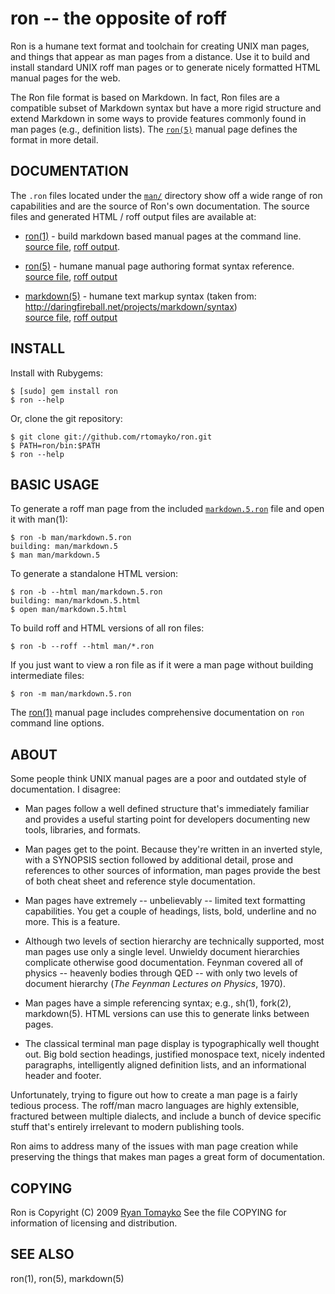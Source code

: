 ron -- the opposite of roff
===========================

Ron is a humane text format and toolchain for creating UNIX man
pages, and things that appear as man pages from a distance. Use it
to build and install standard UNIX roff man pages or to generate
nicely formatted HTML manual pages for the web.

The Ron file format is based on Markdown. In fact, Ron files are a
compatible subset of Markdown syntax but have a more rigid structure
and extend Markdown in some ways to provide features commonly found in
man pages (e.g., definition lists). The
[`ron(5)`](http://rtomayko.github.com/ron/ron.5.html) manual page
defines the format in more detail.

## DOCUMENTATION

The `.ron` files located under the [`man/`](./man) directory show
off a wide range of ron capabilities and are the source of Ron's own
documentation. The source files and generated HTML / roff output
files are available at:

  * [ron(1)](http://rtomayko.github.com/ron/ron.1.html) -
    build markdown based manual pages at the command line.  
    [source file](man/ron.1.ron), [roff output](man/ron.1.roff).

  * [ron(5)](http://rtomayko.github.com/ron/ron.5.html) -
    humane manual page authoring format syntax reference.  
    [source file](man/ron.5.ron), [roff output](man/ron.5.roff)

  * [markdown(5)](http://rtomayko.github.com/ron/markdown.5.html) -
    humane text markup syntax (taken from:
    <http://daringfireball.net/projects/markdown/syntax>)  
    [source file](ron/markdown.5.ron), [roff output](man/markdown.5.roff)

## INSTALL

Install with Rubygems:

    $ [sudo] gem install ron
    $ ron --help

Or, clone the git repository:

    $ git clone git://github.com/rtomayko/ron.git
    $ PATH=ron/bin:$PATH
    $ ron --help

## BASIC USAGE

To generate a roff man page from the included
[`markdown.5.ron`](man/markdown.5.ron) file and open it with man(1):

    $ ron -b man/markdown.5.ron
    building: man/markdown.5
    $ man man/markdown.5

To generate a standalone HTML version:

    $ ron -b --html man/markdown.5.ron
    building: man/markdown.5.html
    $ open man/markdown.5.html

To build roff and HTML versions of all ron files:

    $ ron -b --roff --html man/*.ron

If you just want to view a ron file as if it were a man page without
building intermediate files:

    $ ron -m man/markdown.5.ron

The [ron(1)](http://rtomayko.github.com/ron/ron.1.html) manual page
includes comprehensive documentation on `ron` command line options.

## ABOUT

Some people think UNIX manual pages are a poor and outdated style of
documentation. I disagree:

- Man pages follow a well defined structure that's immediately
  familiar and provides a useful starting point for developers
  documenting new tools, libraries, and formats.

- Man pages get to the point. Because they're written in an inverted
  style, with a SYNOPSIS section followed by additional detail,
  prose and references to other sources of information, man pages
  provide the best of both cheat sheet and reference style
  documentation.

- Man pages have extremely -- unbelievably -- limited text
  formatting capabilities. You get a couple of headings, lists, bold,
  underline and no more. This is a feature.

- Although two levels of section hierarchy are technically
  supported, most man pages use only a single level. Unwieldy
  document hierarchies complicate otherwise good documentation.
  Feynman covered all of physics -- heavenly bodies through QED --
  with only two levels of document hierarchy (_The Feynman Lectures
  on Physics_, 1970).

- Man pages have a simple referencing syntax; e.g., sh(1), fork(2),
  markdown(5). HTML versions can use this to generate links between
  pages.

- The classical terminal man page display is typographically well
  thought out. Big bold section headings, justified monospace text,
  nicely indented paragraphs, intelligently aligned definition
  lists, and an informational header and footer.

Unfortunately, trying to figure out how to create a man page is a
fairly tedious process. The roff/man macro languages are highly
extensible, fractured between multiple dialects, and include a bunch
of device specific stuff that's entirely irrelevant to modern
publishing tools.

Ron aims to address many of the issues with man page creation while
preserving the things that makes man pages a great form of
documentation.

## COPYING

Ron is Copyright (C) 2009 [Ryan Tomayko](http://tomayko.com/about)
See the file COPYING for information of licensing and distribution.

## SEE ALSO

ron(1), ron(5), markdown(5)
